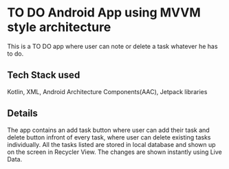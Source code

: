 # TO DO Android App using MVVM style architecture
This is a TO DO app where user can note or delete a task whatever he has to do.

## Tech Stack used
Kotlin, XML, Android Architecture Components(AAC), Jetpack libraries

## Details
The app contains an add task button where user can add their task and delete button infront of every task, where user can delete existing tasks individually. All the tasks listed are stored in local database and shown
up on the screen in Recycler View. The changes are shown instantly using Live Data.
